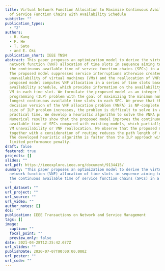 ```yaml
---
title: Virtual Network Function Allocation to Maximize Continuous Available Time
  of Service Function Chains with Availability Schedule
subtitle: ""
publication_types:
  - "2"
authors:
  - R. Kang
  - F. He
  - T. Sato
  - and E. Oki
publication_short: IEEE TNSM
abstract: This paper proposes an optimization model to derive the virtual
  network function (VNF) allocation of time slots in sequence aiming to maximize
  the continuous available time of service function chains (SFCs) in a network.
  The proposed model suppresses service interruptions otherwise created by the
  unavailability of virtual machines (VMs) and the reallocation of VNFs. The
  proposed model computes VNF allocation in a series of time slots based on a VM
  availability schedule, which provides information on the availability of each
  VM in each time slot. We formulate the proposed model as an integer linear
  programming (ILP) problem with the goal of maximizing the minimum number of
  longest continuous available time slots in each SFC. We prove that the
  decision version of the VNF allocation problem (VNFA) is NP-complete. As the
  size of ILP problem increases, the problem is difficult to solve in a
  practical time. We develop a heuristic algorithm to solve the VNFA problem.
  Numerical results show that the proposed model improves the continuous
  available time of SFCs compared with existing models, which partially consider
  VM unavailability or VNF reallocation. We observe that the proposed model
  together with a consideration of routing reduces the path length of requests.
  The developed heuristic algorithm is faster than the ILP approach with a
  limited performance penalty.
draft: false
featured: true
projects: []
slides: ""
url_pdf: https://ieeexplore.ieee.org/document/9134415/
summary: "This paper proposes an optimization model to derive the virtual
  network function (VNF) allocation of time slots in sequence aiming to maximize
  the continuous available time of service function chains (SFCs) in a network.
  "
url_dataset: ""
url_project: ""
url_source: ""
url_video: ""
author_notes: []
doi: ""
publication: IEEE Transactions on Network and Service Management
tags: []
image:
  caption: ""
  focal_point: ""
  preview_only: false
date: 2021-04-28T12:25:42.677Z
url_slides: ""
publishDate: 2020-07-07T00:00:00.000Z
url_poster: ""
url_code: ""
---
```

